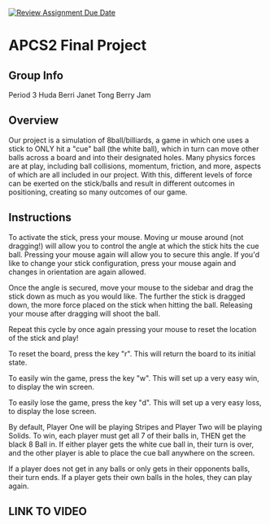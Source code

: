 [![Review Assignment Due Date](https://classroom.github.com/assets/deadline-readme-button-24ddc0f5d75046c5622901739e7c5dd533143b0c8e959d652212380cedb1ea36.svg)](https://classroom.github.com/a/syDSSnTt)
# APCS2 Final Project

## Group Info
Period 3
Huda Berri
Janet Tong 
Berry Jam 

## Overview
Our project is a simulation of 8ball/billiards, a game in which one uses a stick to ONLY hit a "cue" ball (the white ball), which in turn can move other balls across a board and into their designated holes. Many physics forces are at play, including ball collisions, momentum, friction, and more, aspects of which are all included in our project. With this, different levels of force can be exerted on the stick/balls and result in different outcomes in positioning, creating so many outcomes of our game. 

## Instructions

To activate the stick, press your mouse. Moving ur mouse around (not dragging!) will allow you to control the angle at which the stick hits the cue ball. Pressing your mouse again will allow you to secure this angle. If you'd like to change your stick configuration, press your mouse again and changes in orientation are again allowed. 

Once the angle is secured, move your mouse to the sidebar and drag the stick down as much as you would like. The further the stick is dragged down, the more force placed on the stick when hitting the ball. Releasing your mouse after dragging will shoot the ball. 

Repeat this cycle by once again pressing your mouse to reset the location of the stick and play! 

To reset the board, press the key "r". This will return the board to its initial state. 

To easily win the game, press the key "w". This will set up a very easy win, to display the win screen.

To easily lose the game, press the key "d". This will set up a very easy loss, to display the lose screen.

By default, Player One will be playing Stripes and Player Two will be playing Solids. To win, each player must get all 7 of their balls in, THEN get the black 8 Ball in. If either player gets the white cue ball in, their turn is over, and the other player is able to place the cue ball anywhere on the screen. 

If a player does not get in any balls or only gets in their opponents balls, their turn ends. 
If a player gets their own balls in the holes, they can play again. 

## LINK TO VIDEO 


